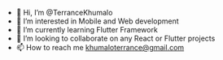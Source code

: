 - 👋 Hi, I’m @TerranceKhumalo
- 👀 I’m interested in Mobile and Web development 
- 🌱 I’m currently learning Flutter Framework
- 💞️ I’m looking to collaborate on any React or Flutter projects
- 📫 How to reach me khumaloterrance@gmail.com

<!---
TerranceKhumalo/TerranceKhumalo is a ✨ special ✨ repository because its `README.md` (this file) appears on your GitHub profile.
You can click the Preview link to take a look at your changes.
--->
